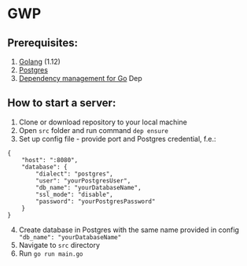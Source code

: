 # GWP 

## Prerequisites:
1. [Golang](https://golang.org/dl/) (1.12)
2. [Postgres](https://www.postgresql.org/download/) 
3. [Dependency management for Go](https://golang.github.io/dep/docs/installation.html) Dep

## How to start a server:
1. Clone or download repository to your local machine
2. Open ```src``` folder and run command ```dep ensure```
3. Set up config file - provide port and Postgres credential, f.e.:
```
{
    "host": ":8080",
    "database": {
        "dialect": "postgres",
        "user": "yourPostgresUser",
        "db_name": "yourDatabaseName",
        "ssl_mode": "disable",
        "password": "yourPostgresPassword"
    }
}
```
4. Create database in Postgres with the same name provided in config ``` "db_name": "yourDatabaseName"```
5. Navigate to ```src``` directory
6. Run ```go run main.go```